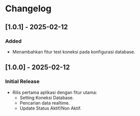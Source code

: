 # Changelog

## [1.0.1] - 2025-02-12
### Added
- Menambahkan fitur test koneksi pada konfigurasi database.

## [1.0.0] - 2025-02-12
### Initial Release
- Rilis pertama aplikasi dengan fitur utama:
  - Setting Koneksi Database.
  - Pencarian data realtime.
  - Update Status Aktif/Non Aktif.

